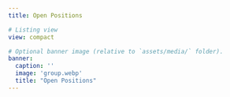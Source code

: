 ```yaml
---
title: Open Positions

# Listing view
view: compact

# Optional banner image (relative to `assets/media/` folder).
banner:
  caption: ''
  image: 'group.webp'
  title: "Open Positions"
---
```

